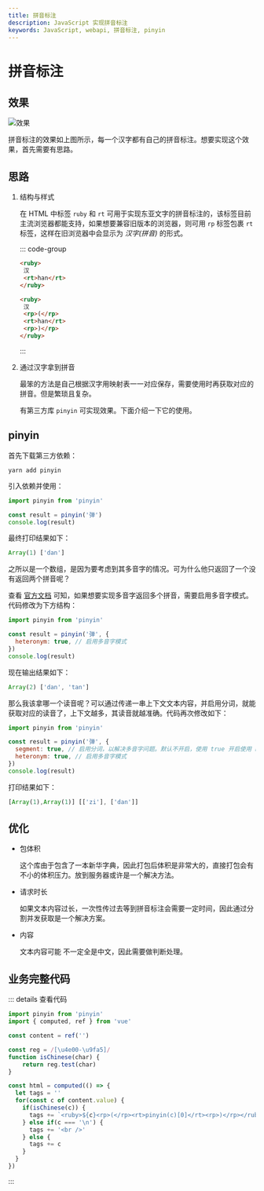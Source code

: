 ```yaml
---
title: 拼音标注
description: JavaScript 实现拼音标注
keywords: JavaScript, webapi, 拼音标注, pinyin
---
```


# 拼音标注

## 效果

![效果](https://pic.imgdb.cn/item/65216635c458853aef78face.jpg)

拼音标注的效果如上图所示，每一个汉字都有自己的拼音标注。想要实现这个效果，首先需要有思路。

## 思路

1. 结构与样式

   在 HTML 中标签 `ruby` 和 `rt` 可用于实现东亚文字的拼音标注的，该标签目前主流浏览器都能支持，如果想要兼容旧版本的浏览器，则可用 `rp` 标签包裹 `rt` 标签，这样在旧浏览器中会显示为 *汉字(拼音)* 的形式。

   ::: code-group
   ```html [new.html]
   <ruby>
   	汉
    <rt>han</rt>
   </ruby>
   ```
   ```html [old.html]
   <ruby>
   	汉
    <rp>(</rp>
    <rt>han</rt>
    <rp>)</rp>
   </ruby>
   ```
   :::

2. 通过汉字拿到拼音

   最笨的方法是自己根据汉字用映射表一一对应保存，需要使用时再获取对应的拼音。但是繁琐且复杂。

   有第三方库 `pinyin` 可实现效果。下面介绍一下它的使用。

## pinyin

首先下载第三方依赖：

```shell
yarn add pinyin
```

引入依赖并使用：

```js
import pinyin from 'pinyin'

const result = pinyin('弹')
console.log(result)
```

最终打印结果如下：

```js
Array(1) ['dan']
```

之所以是一个数组，是因为要考虑到其多音字的情况。可为什么他只返回了一个没有返回两个拼音呢？

查看 [官方文档](https://pinyin.js.org/) 可知，如果想要实现多音字返回多个拼音，需要启用多音字模式。代码修改为下方结构：

```js
import pinyin from 'pinyin'

const result = pinyin('弹', {
  heteronym: true, // 启用多音字模式
})
console.log(result)
```

现在输出结果如下：

```js
Array(2) ['dan', 'tan']
```

那么我该拿哪一个读音呢？可以通过传递一串上下文文本内容，并启用分词，就能获取对应的读音了，上下文越多，其读音就越准确。代码再次修改如下：

```js
import pinyin from 'pinyin'

const result = pinyin('弹', {
  segment: true, // 启用分词，以解决多音字问题。默认不开启，使用 true 开启使用 nodejieba 分词库。
  heteronym: true, // 启用多音字模式
})
console.log(result)
```

打印结果如下：

```js
[Array(1),Array(1)] [['zi'], ['dan']]
```

## 优化

- 包体积

  这个库由于包含了一本新华字典，因此打包后体积是非常大的，直接打包会有不小的体积压力。放到服务器或许是一个解决方法。

- 请求时长

  如果文本内容过长，一次性传过去等到拼音标注会需要一定时间，因此通过分割并发获取是一个解决方案。

- 内容

  文本内容可能 不一定全是中文，因此需要做判断处理。

## 业务完整代码

::: details 查看代码
```js
import pinyin from 'pinyin'
import { computed, ref } from 'vue'

const content = ref('')

const reg = /[\u4e00-\u9fa5]/
function isChinese(char) {
    return reg.test(char)
}

const html = computed(() => {
  let tags = ''
  for(const c of content.value) {
    if(isChinese(c)) {
      tags += `<ruby>${c}<rp>(</rp><rt>pinyin(c)[0]</rt><rp>)</rp></ruby>`
    } else if(c === '\n') {
      tags += '<br />'
    } else {
      tags += c
    }
  }
})
```
:::
